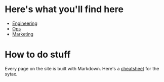 <!-- TITLE: Neighbor wiki -->
<!-- SUBTITLE: Welcome to the best company on earth -->

# Here's what you'll find here

* [Engineering](https://neighbor-wiki.herokuapp.com/engineering)
* [Ops](https://neighbor-wiki.herokuapp.com/ops)
* [Marketing](https://neighbor-wiki.herokuapp.com/marketing)

# How to do stuff
Every page on the site is built with Markdown.  Here's a [cheatsheet](https://github.com/adam-p/markdown-here/wiki/Markdown-Cheatsheet) for the sytax.
